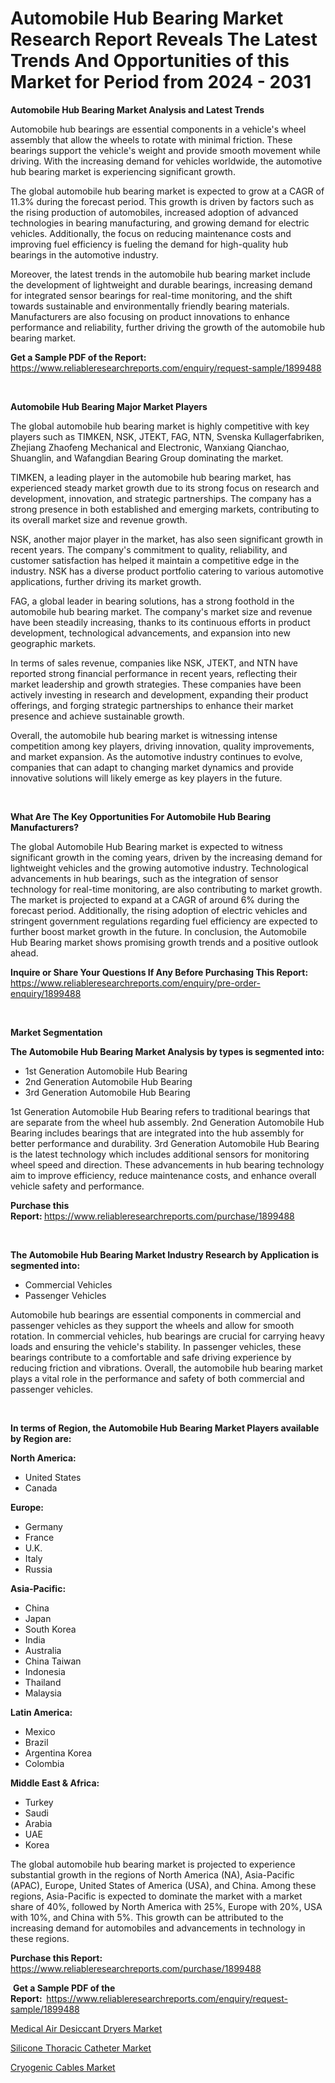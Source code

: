 <p><h1>Automobile Hub Bearing Market Research Report Reveals The Latest Trends And Opportunities of this Market for Period from 2024 - 2031</h1></p><p><strong>Automobile Hub Bearing Market Analysis and Latest Trends</strong></p>
<p><p>Automobile hub bearings are essential components in a vehicle's wheel assembly that allow the wheels to rotate with minimal friction. These bearings support the vehicle's weight and provide smooth movement while driving. With the increasing demand for vehicles worldwide, the automotive hub bearing market is experiencing significant growth.</p><p>The global automobile hub bearing market is expected to grow at a CAGR of 11.3% during the forecast period. This growth is driven by factors such as the rising production of automobiles, increased adoption of advanced technologies in bearing manufacturing, and growing demand for electric vehicles. Additionally, the focus on reducing maintenance costs and improving fuel efficiency is fueling the demand for high-quality hub bearings in the automotive industry.</p><p>Moreover, the latest trends in the automobile hub bearing market include the development of lightweight and durable bearings, increasing demand for integrated sensor bearings for real-time monitoring, and the shift towards sustainable and environmentally friendly bearing materials. Manufacturers are also focusing on product innovations to enhance performance and reliability, further driving the growth of the automobile hub bearing market.</p></p>
<p><strong>Get a Sample PDF of the Report:&nbsp;</strong> <a href="https://www.reliableresearchreports.com/enquiry/request-sample/1899488">https://www.reliableresearchreports.com/enquiry/request-sample/1899488</a></p>
<p>&nbsp;</p>
<p><strong>Automobile Hub Bearing Major Market Players</strong></p>
<p><p>The global automobile hub bearing market is highly competitive with key players such as TIMKEN, NSK, JTEKT, FAG, NTN, Svenska Kullagerfabriken, Zhejiang Zhaofeng Mechanical and Electronic, Wanxiang Qianchao, Shuanglin, and Wafangdian Bearing Group dominating the market.</p><p>TIMKEN, a leading player in the automobile hub bearing market, has experienced steady market growth due to its strong focus on research and development, innovation, and strategic partnerships. The company has a strong presence in both established and emerging markets, contributing to its overall market size and revenue growth.</p><p>NSK, another major player in the market, has also seen significant growth in recent years. The company's commitment to quality, reliability, and customer satisfaction has helped it maintain a competitive edge in the industry. NSK has a diverse product portfolio catering to various automotive applications, further driving its market growth.</p><p>FAG, a global leader in bearing solutions, has a strong foothold in the automobile hub bearing market. The company's market size and revenue have been steadily increasing, thanks to its continuous efforts in product development, technological advancements, and expansion into new geographic markets.</p><p>In terms of sales revenue, companies like NSK, JTEKT, and NTN have reported strong financial performance in recent years, reflecting their market leadership and growth strategies. These companies have been actively investing in research and development, expanding their product offerings, and forging strategic partnerships to enhance their market presence and achieve sustainable growth.</p><p>Overall, the automobile hub bearing market is witnessing intense competition among key players, driving innovation, quality improvements, and market expansion. As the automotive industry continues to evolve, companies that can adapt to changing market dynamics and provide innovative solutions will likely emerge as key players in the future.</p></p>
<p>&nbsp;</p>
<p><strong>What Are The Key Opportunities For Automobile Hub Bearing Manufacturers?</strong></p>
<p><p>The global Automobile Hub Bearing market is expected to witness significant growth in the coming years, driven by the increasing demand for lightweight vehicles and the growing automotive industry. Technological advancements in hub bearings, such as the integration of sensor technology for real-time monitoring, are also contributing to market growth. The market is projected to expand at a CAGR of around 6% during the forecast period. Additionally, the rising adoption of electric vehicles and stringent government regulations regarding fuel efficiency are expected to further boost market growth in the future. In conclusion, the Automobile Hub Bearing market shows promising growth trends and a positive outlook ahead.</p></p>
<p><strong>Inquire or Share Your Questions If Any Before Purchasing This Report:</strong> <a href="https://www.reliableresearchreports.com/enquiry/pre-order-enquiry/1899488">https://www.reliableresearchreports.com/enquiry/pre-order-enquiry/1899488</a></p>
<p>&nbsp;</p>
<p><strong>Market Segmentation</strong></p>
<p><strong>The Automobile Hub Bearing Market Analysis by types is segmented into:</strong></p>
<p><ul><li>1st Generation Automobile Hub Bearing</li><li>2nd Generation Automobile Hub Bearing</li><li>3rd Generation Automobile Hub Bearing</li></ul></p>
<p><p>1st Generation Automobile Hub Bearing refers to traditional bearings that are separate from the wheel hub assembly. 2nd Generation Automobile Hub Bearing includes bearings that are integrated into the hub assembly for better performance and durability. 3rd Generation Automobile Hub Bearing is the latest technology which includes additional sensors for monitoring wheel speed and direction. These advancements in hub bearing technology aim to improve efficiency, reduce maintenance costs, and enhance overall vehicle safety and performance.</p></p>
<p><strong>Purchase this Report:&nbsp;</strong><a href="https://www.reliableresearchreports.com/purchase/1899488">https://www.reliableresearchreports.com/purchase/1899488</a></p>
<p>&nbsp;</p>
<p><strong>The Automobile Hub Bearing Market Industry Research by Application is segmented into:</strong></p>
<p><ul><li>Commercial Vehicles</li><li>Passenger Vehicles</li></ul></p>
<p><p>Automobile hub bearings are essential components in commercial and passenger vehicles as they support the wheels and allow for smooth rotation. In commercial vehicles, hub bearings are crucial for carrying heavy loads and ensuring the vehicle's stability. In passenger vehicles, these bearings contribute to a comfortable and safe driving experience by reducing friction and vibrations. Overall, the automobile hub bearing market plays a vital role in the performance and safety of both commercial and passenger vehicles.</p></p>
<p>&nbsp;</p>
<p><strong>In terms of Region, the Automobile Hub Bearing Market Players available by Region are:</strong></p>
<p>
    <p> <strong> North America: </strong>
        <ul>
            <li>United States</li>
            <li>Canada</li>
        </ul>
        </p> 
    <p> <strong> Europe: </strong>
        <ul>
            <li>Germany</li>
            <li>France</li>
            <li>U.K.</li>
            <li>Italy</li>
            <li>Russia</li>
        </ul>
        </p> 
    <p> <strong> Asia-Pacific: </strong>
        <ul>
            <li>China</li>
            <li>Japan</li>
            <li>South Korea</li>
            <li>India</li>
            <li>Australia</li>
            <li>China Taiwan</li>
            <li>Indonesia</li>
            <li>Thailand</li>
            <li>Malaysia</li>
        </ul>
        </p> 
    <p> <strong> Latin America: </strong>
        <ul>
            <li>Mexico</li>
            <li>Brazil</li>
            <li>Argentina Korea</li>
            <li>Colombia</li>
        </ul>
        </p> 
    <p> <strong> Middle East & Africa: </strong>
        <ul>
            <li>Turkey</li>
            <li>Saudi</li>
            <li>Arabia</li>
            <li>UAE</li>
            <li>Korea</li>
        </ul>
    </p>
    </p>
<p><p>The global automobile hub bearing market is projected to experience substantial growth in the regions of North America (NA), Asia-Pacific (APAC), Europe, United States of America (USA), and China. Among these regions, Asia-Pacific is expected to dominate the market with a market share of 40%, followed by North America with 25%, Europe with 20%, USA with 10%, and China with 5%. This growth can be attributed to the increasing demand for automobiles and advancements in technology in these regions.</p></p>
<p><strong>Purchase this Report: </strong><a href="https://www.reliableresearchreports.com/purchase/1899488">https://www.reliableresearchreports.com/purchase/1899488</a></p>
<p>&nbsp;<strong>Get a Sample PDF of the Report:&nbsp;&nbsp;</strong><a href="https://www.reliableresearchreports.com/enquiry/request-sample/1899488">https://www.reliableresearchreports.com/enquiry/request-sample/1899488</a></p>
<p><strong></strong></p>
<p><p><a href="https://view.publitas.com/reportprime-1/medical-air-desiccant-dryers-market-share-market-new-trends-analysis-report-by-type-by-application-by-end-use-by-region-and-segment-forecasts-2023-2030/">Medical Air Desiccant Dryers Market</a></p><p><a href="https://view.publitas.com/reportprime-1/silicone-thoracic-catheter-market-furnish-information-about-market-size-market-share-market-dynamics-and-projections-spanning-from-2023-to-2030/">Silicone Thoracic Catheter Market</a></p><p><a href="https://view.publitas.com/reportprime-1/cryogenic-cables-market-size-share-trends-analysis-report-by-material-by-type-by-end-user-by-region-and-segment-forecasts-2024-2031/">Cryogenic Cables Market</a></p></p>